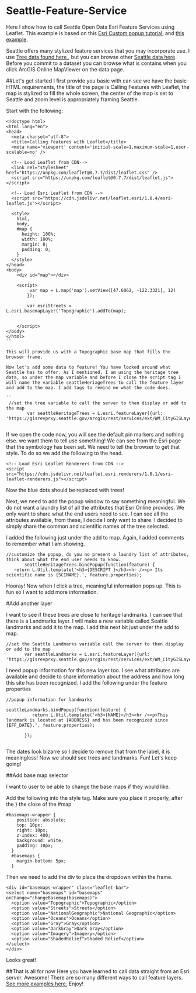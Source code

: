 # Seattle-Feature-Service
Here I show how to call Seattle Open Data Esri Feature Services using Leaflet. 
This example is based on this <a href= "http://esri.github.io/esri-leaflet/tutorials/working-with-feature-layers.html">Esri Custom popup tutorial.</a> and <a href="https://esri.github.io/esri-leaflet/examples/feature-layer-popups.html">this example</a>.

Seattle offers many stylized feature services that you may incorporate use. I use <a href= "https://gisrevprxy.seattle.gov/arcgis/rest/services/ext/WM_CityGISLayers/MapServer/33">Tree data found here </a>, but you can browse other <a href= "https://gisrevprxy.seattle.gov/arcgis/rest/services/ext/WM_CityGISLayers/MapServer">Seattle data here</a>. Before you commit to a dataset you can browse what is contains when you click ArcGIS Online MapViewer on the data page. 

##Let's get started
I first provide you basic with can see we have the basic HTML requirements, the title of the page is Calling Features with Leaflet, the map is stylized to fill the whole screen, the center of the map is set to Seattle and zoom level is appropriately framing Seattle.

Start with the following: 

```
<!doctype html>
<html lang="en">
<head>  
  <meta charset="utf-8">
  <title>Calling Features with Leaflet</title>  
  <meta name='viewport' content='initial-scale=1,maximum-scale=1,user-scalable=no' />

  <!-- Load Leaflet from CDN-->
  <link rel="stylesheet" href="https://unpkg.com/leaflet@0.7.7/dist/leaflet.css" />
  <script src="https://unpkg.com/leaflet@0.7.7/dist/leaflet.js"></script>

  <!-- Load Esri Leaflet from CDN -->
  <script src="https://cdn.jsdelivr.net/leaflet.esri/1.0.4/esri-leaflet.js"></script>

  <style>
    html,
    body,
    #map {
      height: 100%;
      width: 100%;
      margin: 0;
      padding: 0;
    }
  </style>
</head>
<body>    
    <div id="map"></div>

    <script>
         var map = L.map('map').setView([47.6062, -122.3321], 12)
        });

        var esriStreets = L.esri.basemapLayer('Topographic').addTo(map);

            
    </script>    
</body>
</html>
``

This will provide us with a Topographic base map that fills the browser frame.

Now let's add some data to feature! You have looked around what Seattle has to offer. As I mentioned, I am using the heritage tree data, so under the map variable and before I close the script tag I will name the variable seattleHeriageTrees to call the feature layer and add to the map. I add tags to remind me what the code does. 

``
 //set the tree variable to call the server to then display or add to the map
        var seattleHeritageTrees = L.esri.featureLayer({url: 'https://gisrevprxy.seattle.gov/arcgis/rest/services/ext/WM_CityGISLayers/MapServer/33'}).addTo(map);
        
 ```

If we open the code now, you will see the default pin markers and nothing else. we want them to tell use something! We can see from the Esri page that the symbology has been set. We need to tell the browser to get that style. To do so we add the following to the head. 

 ```
<!-- Load Esri Leaflet Renderers from CDN -->
<script src="https://cdn.jsdelivr.net/leaflet.esri.renderers/1.0.1/esri-leaflet-renderers.js"></script>
 ```
 Now the blue dots should be replaced with trees! 
 
Next, we need to add the popup window to say something meaningful. We do not want a laundry list of all the attributes that Esri Online provides. We only want to share what the end users need to see. I can see all the attributes available, from these, I decide I only want to share. I decided to simply share the common and scientific names of the tree selected.

I added the following just under the add to map. Again, I added comments to remember what I am showing.
 ```
 //customize the popup, do you no present a laundry list of attributes, think about what the end user needs to know.
        seattleHeritageTrees.bindPopup(function(feature) {
    return L.Util.template('<h3>{DESCRIPT }</h3><hr /><p> Its scientific name is {SCINAME}.', feature.properties);
 ```
Hooray! Now when I click a tree, meaningful information pops up. This is fun so I want to add more information. 

#Add another layer 

I want to see if these trees are close to heritage landmarks. I can see that there is a Landmarks layer. I will make a new variable called Seattle landmarks and add it to the map. I add this next bit just under the add to map. 

 ```
 //set the Seattle Landmarks variable call the server to then display or add to the map
        var seattleLandmarks = L.esri.featureLayer({url: 'https://gisrevprxy.seattle.gov/arcgis/rest/services/ext/WM_CityGISLayers/MapServer/55'}).addTo(map);
 ```
 
 I need popup information for this new layer too. I see what attributes are available and decide to share information about the address and how long this site has been recognized. I add the following under the feature properties
 
  ```
  //popup information for landmarks
 
  seattleLandmarks.bindPopup(function(feature) {
            return L.Util.template('<h3>{NAME}</h3><hr /><p>This landmark is located at {ADDRESS} and has been recognized since {EFF_DATE}.', feature.properties);
                
         });       
          
  ```

The dates look bizarre so I decide to remove that from the label, it is meaningless! 
Now we should see trees and landmarks. Fun! Let's keep going!
          
##Add base map selector

I want to user to be able to change the base maps if they would like. 

Add the following into the style tag. Make sure you place it properly, after the } the close of the #map

```
#basemaps-wrapper {
    position: absolute;
    top: 10px;
    right: 10px;
    z-index: 400;
    background: white;
    padding: 10px;
  }
  #basemaps {
    margin-bottom: 5px;
  }
 ```
 
 Then we need to add the div to place the dropdown within the frame. 
 
  ```
 <div id="basemaps-wrapper" class="leaflet-bar">
  <select name="basemaps" id="basemaps" onChange="changeBasemap(basemaps)">
    <option value="Topographic">Topographic</option>
    <option value="Streets">Streets</option>
    <option value="NationalGeographic">National Geographic</option>
    <option value="Oceans">Oceans</option>
    <option value="Gray">Gray</option>
    <option value="DarkGray">Dark Gray</option>
    <option value="Imagery">Imagery</option>
    <option value="ShadedRelief">Shaded Relief</option>
  </select>
</div>
 ```
Looks great! 

##That is all for now
Here you have learned to call data straight from an Esri server. Awesome! There are so many different ways to call feature layers. <a href="http://esri.github.io/esri-leaflet/tutorials/introduction-to-layer-types.html">See more examples here.</a> Enjoy!

